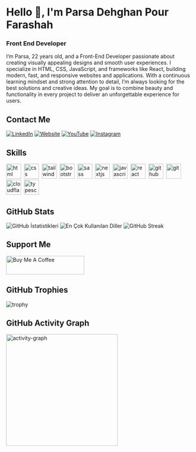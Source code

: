 # Hello 👋, I'm Parsa Dehghan Pour Farashah
### Front End Developer

I’m Parsa, 22 years old, and a Front-End Developer passionate about creating visually appealing designs and smooth user experiences. I specialize in HTML, CSS, JavaScript, and frameworks like React, building modern, fast, and responsive websites and applications.
With a continuous learning mindset and strong attention to detail, I’m always looking for the best solutions and creative ideas. My goal is to combine beauty and functionality in every project to deliver an unforgettable experience for users.

## Contact Me
<p><a href="linkedin.com/in/parsa-dehghan-pour-farashah-85ab04250" target="_blank"><img src="https://img.shields.io/badge/LinkedIn-%230077B5.svg?&style=flat-square&logo=linkedin&logoColor=white" alt="LinkedIn"></a> <a href="https://787299b2.testnavportfolio.pages.dev/" target="_blank"><img src="https://img.shields.io/badge/Website-%23FF7139.svg?&style=flat-square&logo=Firefox&logoColor=white" alt="Website"></a> <a href="https://youtube.com/@frontendfresh?si=-2WsIYe-KBTUfwyu" target="_blank"><img src="https://img.shields.io/badge/YouTube-%23FF0000.svg?&style=flat-square&logo=youtube&logoColor=white" alt="YouTube"></a> <a href="https://www.instagram.com/parsa_dehghanpour_dv?igsh=eHkwNWhsa3I4ZWVp" target="_blank"><img src="https://img.shields.io/badge/Instagram-%23E4405F.svg?&style=flat-square&logo=instagram&logoColor=white" alt="Instagram"></a> </p>

## Skills

<p align="left">
<img src="https://cdn.jsdelivr.net/gh/devicons/devicon/icons/html5/html5-original.svg" alt="html" width="40" height="40"/>&nbsp;
<img src="https://cdn.jsdelivr.net/gh/devicons/devicon/icons/css3/css3-original.svg" alt="css" width="40" height="40"/>&nbsp;
<img src="https://cdn.jsdelivr.net/gh/devicons/devicon/icons/tailwindcss/tailwindcss-plain.svg" alt="tailwind" width="40" height="40"/>&nbsp;
<img src="https://cdn.jsdelivr.net/gh/devicons/devicon/icons/bootstrap/bootstrap-original.svg" alt="bootstrap" width="40" height="40"/>&nbsp;
<img src="https://cdn.jsdelivr.net/gh/devicons/devicon/icons/sass/sass-original.svg" alt="sass" width="40" height="40"/>&nbsp;
<img src="https://cdn.jsdelivr.net/gh/devicons/devicon/icons/nextjs/nextjs-original.svg" alt="nextjs" width="40" height="40"/>&nbsp;
<img src="https://cdn.jsdelivr.net/gh/devicons/devicon/icons/javascript/javascript-original.svg" alt="javascript" width="40" height="40"/>&nbsp;
<img src="https://cdn.jsdelivr.net/gh/devicons/devicon/icons/react/react-original.svg" alt="react" width="40" height="40"/>&nbsp;
<img src="https://cdn.jsdelivr.net/gh/devicons/devicon/icons/github/github-original.svg" alt="github" width="40" height="40"/>&nbsp;
<img src="https://cdn.jsdelivr.net/gh/devicons/devicon/icons/git/git-original.svg" alt="git" width="40" height="40"/>&nbsp;
<img src="https://cdn.jsdelivr.net/gh/devicons/devicon/icons/cloudflare/cloudflare-original.svg" alt="cloudflare" width="40" height="40"/>&nbsp;
<img src="https://cdn.jsdelivr.net/gh/devicons/devicon/icons/typescript/typescript-original.svg" alt="typescript" width="40" height="40"/>&nbsp;
</p>

## GitHub Stats

<img src="https://github-readme-stats.vercel.app/api?username=parsa-farshah&show_icons=true&count_private=true&theme=null" alt="GitHub İstatistikleri" />

<img src="https://github-readme-stats.vercel.app/api/top-langs/?username=parsa-farshah&layout=compact&theme=null" alt="En Çok Kullanılan Diller" />

<img src="https://github-readme-streak-stats.herokuapp.com/?user=parsa-farshah&theme=null" alt="GitHub Streak" />

## Support Me

<a href="https://www.buymeacoffee.com/Parsa Dehghan"><img src="https://cdn.buymeacoffee.com/buttons/v2/default-yellow.png" height="50" width="210" alt="Buy Me A Coffee" /></a>

## GitHub Trophies

<img src="https://github-profile-trophy.vercel.app/?username=parsa-farshah" alt="trophy" />

## GitHub Activity Graph

<img src="https://github-readme-activity-graph.vercel.app/graph?username=parsa-farshah&radius=16&theme=react&area=true&order=5" height="300" alt="activity-graph" />

